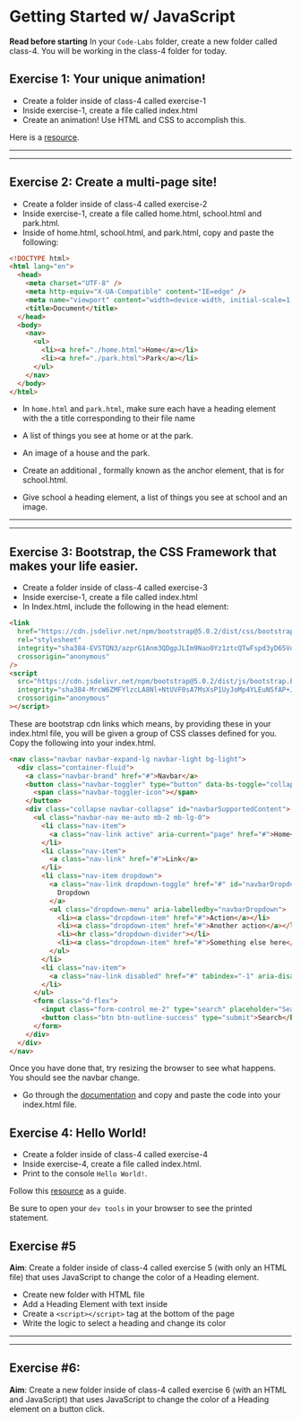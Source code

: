 # Getting Started w/ JavaScript

**Read before starting**
In your `Code-Labs` folder, create a new folder called class-4. You will be working in the class-4 folder for today.

## Exercise 1: Your unique animation!

- Create a folder inside of class-4 called exercise-1
- Inside exercise-1, create a file called index.html
- Create an animation! Use HTML and CSS to accomplish this.

Here is a [resource](https://www.w3schools.com/css/css3_animations.asp).

---

---

## Exercise 2: Create a multi-page site!

- Create a folder inside of class-4 called exercise-2
- Inside exercise-1, create a file called home.html, school.html and park.html.
- Inside of home.html, school.html, and park.html, copy and paste the following:

```html
<!DOCTYPE html>
<html lang="en">
  <head>
    <meta charset="UTF-8" />
    <meta http-equiv="X-UA-Compatible" content="IE=edge" />
    <meta name="viewport" content="width=device-width, initial-scale=1.0" />
    <title>Document</title>
  </head>
  <body>
    <nav>
      <ul>
        <li><a href="./home.html">Home</a></li>
        <li><a href="./park.html">Park</a></li>
      </ul>
    </nav>
  </body>
</html>
```

- In `home.html` and `park.html`, make sure each have a heading element with the a title corresponding to their file name
- A list of things you see at home or at the park.
- An image of a house and the park.

- Create an additional <a></a>, formally known as the anchor element, that is for school.html.
- Give school a heading element, a list of things you see at school and an image.

---

---

## Exercise 3: Bootstrap, the CSS Framework that makes your life easier.

- Create a folder inside of class-4 called exercise-3
- Inside exercise-1, create a file called index.html
- In Index.html, include the following in the head element:

```html
<link
  href="https://cdn.jsdelivr.net/npm/bootstrap@5.0.2/dist/css/bootstrap.min.css"
  rel="stylesheet"
  integrity="sha384-EVSTQN3/azprG1Anm3QDgpJLIm9Nao0Yz1ztcQTwFspd3yD65VohhpuuCOmLASjC"
  crossorigin="anonymous"
/>
<script
  src="https://cdn.jsdelivr.net/npm/bootstrap@5.0.2/dist/js/bootstrap.bundle.min.js"
  integrity="sha384-MrcW6ZMFYlzcLA8Nl+NtUVF0sA7MsXsP1UyJoMp4YLEuNSfAP+JcXn/tWtIaxVXM"
  crossorigin="anonymous"
></script>
```

These are bootstrap cdn links which means, by providing these in your index.html file, you will be given a group of CSS classes defined for you. Copy the following into your index.html.

```html
<nav class="navbar navbar-expand-lg navbar-light bg-light">
  <div class="container-fluid">
    <a class="navbar-brand" href="#">Navbar</a>
    <button class="navbar-toggler" type="button" data-bs-toggle="collapse" data-bs-target="#navbarSupportedContent" aria-controls="navbarSupportedContent" aria-expanded="false" aria-label="Toggle navigation">
      <span class="navbar-toggler-icon"></span>
    </button>
    <div class="collapse navbar-collapse" id="navbarSupportedContent">
      <ul class="navbar-nav me-auto mb-2 mb-lg-0">
        <li class="nav-item">
          <a class="nav-link active" aria-current="page" href="#">Home</a>
        </li>
        <li class="nav-item">
          <a class="nav-link" href="#">Link</a>
        </li>
        <li class="nav-item dropdown">
          <a class="nav-link dropdown-toggle" href="#" id="navbarDropdown" role="button" data-bs-toggle="dropdown" aria-expanded="false">
            Dropdown
          </a>
          <ul class="dropdown-menu" aria-labelledby="navbarDropdown">
            <li><a class="dropdown-item" href="#">Action</a></li>
            <li><a class="dropdown-item" href="#">Another action</a></li>
            <li><hr class="dropdown-divider"></li>
            <li><a class="dropdown-item" href="#">Something else here</a></li>
          </ul>
        </li>
        <li class="nav-item">
          <a class="nav-link disabled" href="#" tabindex="-1" aria-disabled="true">Disabled</a>
        </li>
      </ul>
      <form class="d-flex">
        <input class="form-control me-2" type="search" placeholder="Search" aria-label="Search">
        <button class="btn btn-outline-success" type="submit">Search</button>
      </form>
    </div>
  </div>
</nav>
```

Once you have done that, try resizing the browser to see what happens. You should see the navbar change.

- Go through the [documentation](https://getbootstrap.com/docs/5.0/components/accordion/) and copy and paste the code into your index.html file.


## Exercise 4: Hello World!

- Create a folder inside of class-4 called exercise-4
- Inside exercise-4, create a file called index.html.
- Print to the console `Hello World!`. 

Follow this [resource](https://www.w3schools.com/jsref/met_console_log.asp) as a guide. 

Be sure to open your `dev tools` in your browser to see the printed statement. 


## Exercise #5

**Aim**: Create a folder inside of class-4 called exercise 5 (with only an HTML file) that uses JavaScript to change the color of a Heading element.

- Create new folder with HTML file
- Add a Heading Element with text inside
- Create a `<script></script>` tag at the bottom of the page
- Write the logic to select a heading and change its color

---

---

## Exercise #6:

**Aim**: Create a new folder inside of class-4 called exercise 6 (with an HTML and JavaScript) that uses JavaScript to change the color of a Heading element on a button click.
